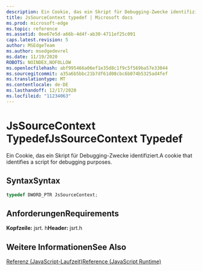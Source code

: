 ```yaml
---
description: Ein Cookie, das ein Skript für Debugging-Zwecke identifiziert.
title: JsSourceContext typedef | Microsoft docs
ms.prod: microsoft-edge
ms.topic: reference
ms.assetid: 0ee67e5d-a66b-4d4f-ab30-4711ef25c091
caps.latest.revision: 5
author: MSEdgeTeam
ms.author: msedgedevrel
ms.date: 11/19/2020
ROBOTS: NOINDEX,NOFOLLOW
ms.openlocfilehash: abf995466a06ef1e35d8c1f9c5f569ba57e33044
ms.sourcegitcommit: a35a6b5bbc21b7df61d08cbc6b074b5325ad4fef
ms.translationtype: MT
ms.contentlocale: de-DE
ms.lasthandoff: 12/17/2020
ms.locfileid: "11234063"
---
```

# <span data-ttu-id="57222-103">JsSourceContext Typedef</span><span class="sxs-lookup"><span data-stu-id="57222-103">JsSourceContext Typedef</span></span>

<span data-ttu-id="57222-104">Ein Cookie, das ein Skript für Debugging-Zwecke identifiziert.</span><span class="sxs-lookup"><span data-stu-id="57222-104">A cookie that identifies a script for debugging purposes.</span></span>  
  
## <span data-ttu-id="57222-105">Syntax</span><span class="sxs-lookup"><span data-stu-id="57222-105">Syntax</span></span>  
  
```cpp  
typedef DWORD_PTR JsSourceContext;  
```  
  
## <span data-ttu-id="57222-106">Anforderungen</span><span class="sxs-lookup"><span data-stu-id="57222-106">Requirements</span></span>  
 <span data-ttu-id="57222-107">**Kopfzeile:** jsrt. h</span><span class="sxs-lookup"><span data-stu-id="57222-107">**Header:** jsrt.h</span></span>  
  
## <span data-ttu-id="57222-108">Weitere Informationen</span><span class="sxs-lookup"><span data-stu-id="57222-108">See Also</span></span>  
 [<span data-ttu-id="57222-109">Referenz (JavaScript-Laufzeit)</span><span class="sxs-lookup"><span data-stu-id="57222-109">Reference (JavaScript Runtime)</span></span>](../chakra-hosting/reference-javascript-runtime.md)
